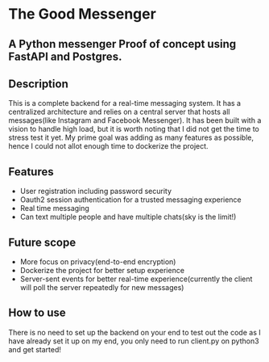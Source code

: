 # The Good Messenger
##  A Python messenger Proof of concept using FastAPI and Postgres.

## Description
This is a complete backend for a real-time messaging system. It has a centralized architecture and relies on a central server that hosts all messages(like Instagram and Facebook Messenger).  It has been built with a vision to handle high load, but it is worth noting that I did not get the time to stress test it yet.
My prime goal was adding as many features as possible, hence I could not allot enough time to dockerize the project.

## Features
 - User registration including password security
 - Oauth2 session authentication for a trusted messaging experience
 - Real time messaging
 - Can text multiple people and have multiple chats(sky is the limit!)

## Future scope
 - More focus on privacy(end-to-end encryption)
 - Dockerize the project for better setup experience
 - Server-sent events for better real-time experience(currently the client will poll the server repeatedly for new messages)

## How to use
There is no need to set up the backend on your end to test out the code as I have already set it up on my end, you only need to run client.py on python3 and get started!